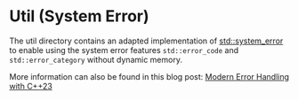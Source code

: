 # Util (System Error)

The util directory contains an adapted implementation of [std::system_error](https://en.cppreference.com/w/cpp/error/system_error) to enable using the system error features `std::error_code` and `std::error_category` without dynamic memory.

More information can also be found in this blog post: [Modern Error Handling with C++23](https://www.winterstein.biz/blog/modern-error-handling-cpp/)
